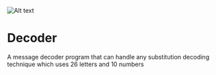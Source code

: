 ![Alt text](images/decoder.png?raw=true "Message decoder")

Decoder
=======

A message decoder program that can handle any substitution decoding technique which uses 26 letters and 10 numbers
